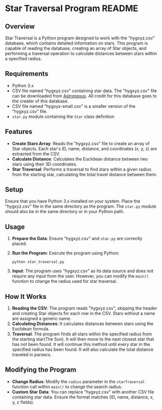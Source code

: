 # Star Traversal Program README

## Overview

Star Traversal is a Python program designed to work with the "hygxyz.csv" database, which contains detailed information on stars. This program is capable of reading the database, creating an array of Star objects, and performing a traversal operation to calculate distances between stars within a specified radius.

## Requirements

- Python 3.x
- CSV file named "hygxyz.csv" containing star data. The "hygxyz.csv" file can be downloaded from [Astronexus](https://www.astronexus.com/hyg). All credit for this database goes to the creater of this database.
- CSV file named "hygxys-small.csv" is a smaller version of the "hygxyz.csv" file.
- `star.py` module containing the `Star` class definition

## Features

- **Create Stars Array**: Reads the "hygxyz.csv" file to create an array of Star objects. Each star's ID, name, distance, and coordinates (x, y, z) are extracted from the CSV.
- **Calculate Distance**: Calculates the Euclidean distance between two stars using their 3D coordinates.
- **Star Traversal**: Performs a traversal to find stars within a given radius from the starting star, calculating the total travel distance between them.

## Setup

Ensure that you have Python 3.x installed on your system. Place the "hygxyz.csv" file in the same directory as the program. The `star.py` module should also be in the same directory or in your Python path.

## Usage

1. **Prepare the Data**: Ensure "hygxyz.csv" and `star.py` are correctly placed.
2. **Run the Program**: Execute the program using Python:

    ```
    python star_traversal.py
    ```

3. **Input**: The program uses "hygxyz.csv" as its data source and does not require any input from the user. However, you can modify the `main()` function to change the radius used for star traversal.

## How It Works

1. **Reading the CSV**: The program reads "hygxyz.csv", skipping the header and creating Star objects for each row in the CSV. Stars without a name are assigned a generic name.
2. **Calculating Distances**: It calculates distances between stars using the Euclidean formula.
3. **Traversal**: The program finds all stars within the specified radius from the starting star(The Sun). It will then move to the next closest star that has not been found. It will continue this method until every star in the specified radius has been found. It will also calculate the total distance traveled in parsecs. 

## Modifying the Program

- **Change Radius**: Modify the `radius` parameter in the `starTraversal` function call within `main()` to change the search radius.
- **Custom Star Data**: You can replace "hygxyz.csv" with another CSV file containing star data. Ensure the format matches (ID, name, distance, x, y, z fields).

